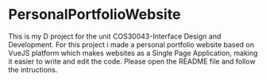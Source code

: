 # PersonalPortfolioWebsite
This is my D project for the unit COS30043-Interface Design and Development. For this project i made a personal portfolio website based on VueJS platform which makes websites as a Single Page Application, making it easier to write and edit the code. Please open the README file and follow the intructions.
